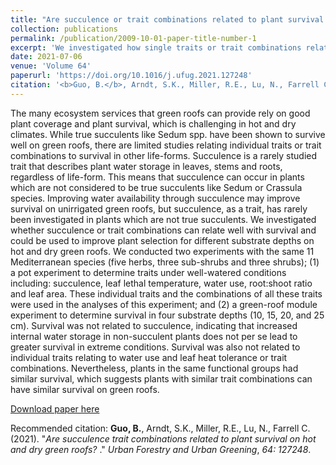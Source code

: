 ```yaml
---
title: "Are succulence or trait combinations related to plant survival on hot and dry green roofs?"
collection: publications
permalink: /publication/2009-10-01-paper-title-number-1
excerpt: 'We investigated how single traits or trait combinations relate to plant survival. Greater substrate depth improved survival, woody plants survived better than herbs.Survival was not related to succulence, water use, SLA, root:shoot ratio and T50. Species with similar trait combinations had similar survival.'
date: 2021-07-06
venue: 'Volume 64'
paperurl: 'https://doi.org/10.1016/j.ufug.2021.127248'
citation: '<b>Guo, B.</b>, Arndt, S.K., Miller, R.E., Lu, N., Farrell C. (2021). &quot;<i>Are succulence trait combinations related to plant survival on hot and dry green roofs? </i>.&quot; <i>Urban Forestry and Urban Greening</i>, <i>64: 127248</i>.'
---
```

The many ecosystem services that green roofs can provide rely on good plant coverage and plant survival, which is challenging in hot and dry climates. While true succulents like Sedum spp. have been shown to survive well on green roofs, there are limited studies relating individual traits or trait combinations to survival in other life-forms. Succulence is a rarely studied trait that describes plant water storage in leaves, stems and roots, regardless of life-form. This means that succulence can occur in plants which are not considered to be true succulents like Sedum or Crassula species. Improving water availability through succulence may improve survival on unirrigated green roofs, but succulence, as a trait, has rarely been investigated in plants which are not true succulents. We investigated whether succulence or trait combinations can relate well with survival and could be used to improve plant selection for different substrate depths on hot and dry green roofs. We conducted two experiments with the same 11 Mediterranean species (five herbs, three sub-shrubs and three shrubs); (1) a pot experiment to determine traits under well-watered conditions including: succulence, leaf lethal temperature, water use, root:shoot ratio and leaf area. These individual traits and the combinations of all these traits were used in the analyses of this experiment; and (2) a green-roof module experiment to determine survival in four substrate depths (10, 15, 20, and 25 cm). Survival was not related to succulence, indicating that increased internal water storage in non-succulent plants does not per se lead to greater survival in extreme conditions. Survival was also not related to individual traits relating to water use and leaf heat tolerance or trait combinations. Nevertheless, plants in the same functional groups had similar survival, which suggests plants with similar trait combinations can have similar survival on green roofs.

[Download paper here](http://bihanguo.github.io/files/paper_1.pdf)

Recommended citation: <b>Guo, B.</b>, Arndt, S.K., Miller, R.E., Lu, N., Farrell C. (2021). &quot;<i>Are succulence trait combinations related to plant survival on hot and dry green roofs? </i>.&quot; <i>Urban Forestry and Urban Greening</i>, <i>64: 127248</i>.
